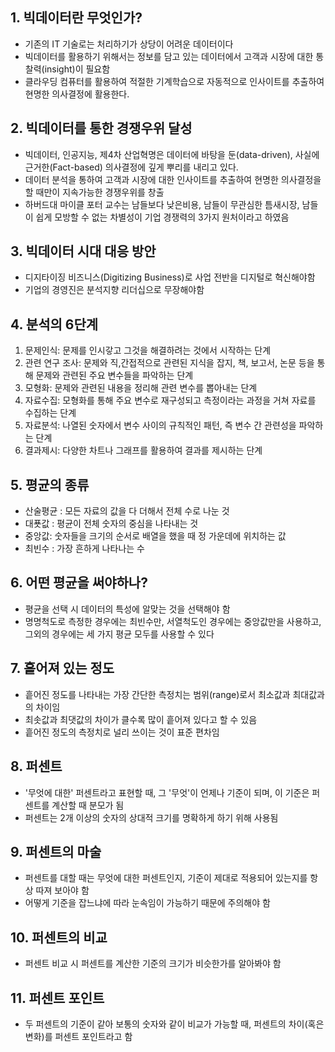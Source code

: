 ## 1. 빅데이터란 무엇인가?

- 기존의 IT 기술로는 처리하기가 상당이 어려운 데이터이다
- 빅데이터를 활용하기 위해서는 정보를 담고 있는 데이터에서 고객과 시장에 대한 통찰력(insight)이 필요함
- 클라우딩 컴퓨터를 활용하여 적절한 기계학습으로 자동적으로 인사이트를 추출하여 현명한 의사결정에 활용한다.

## 2. 빅데이터를 통한 경쟁우위 달성

- 빅데이터, 인공지능, 제4차 산업혁명은 데이터에 바탕을 둔(data-driven), 사실에 근거한(Fact-based) 의사결정에 깊게 뿌리를 내리고 있다.
- 데이터 분석을 통하여 고객과 시장에 대한 인사이트를 추출하여 현명한 의사결정을 할 때만이 지속가능한 경쟁우위를 창출
- 하버드대 마이클 포터 교수는 남들보다 낮은비용, 남들이 무관심한 틈새시장, 남들이 쉽게 모방할 수 없는 차별성이 기업 경쟁력의 3가지 원처이라고 하였음

## 3. 빅데이터 시대 대응 방안

- 디지타이징 비즈니스(Digitizing Business)로 사업 전반을 디지털로 혁신해야함
- 기업의 경영진은 분석지향 리더십으로 무장해야함

## 4. 분석의 6단계

1. 문제인식: 문제를 인시갛고 그것을 해결하려는 것에서 시작하는 단계
2. 관련 연구 조사: 문제와 직,간접적으로 관련된 지식을 잡지, 책, 보고서, 논문 등을 통해 문제와 관련된 주요 변수들을 파악하는 단계
3. 모형화: 문제와 관련된 내용을 정리해 관련 변수를 뽑아내는 단계
4. 자료수집: 모형화를 통해 주요 변수로 재구성되고 측정이라는 과정을 거쳐 자료를 수집하는 단계
5. 자료분석: 나열된 숫자에서 변수 사이의 규칙적인 패턴, 즉 변수 간 관련성을 파악하는 단계
6. 결과제시: 다양한 차트나 그래프를 활용하여 결과를 제시하는 단계

##  5. 평균의 종류

- 산술평균 : 모든 자료의 값을 다 더해서 전체 수로 나눈 것
- 대푯값 : 평균이 전체 숫자의 중심을 나타내는 것
- 중앙값: 숫자들을 크기의 순서로 배열을 했을 때 정 가운데에 위치하는 값
- 최빈수 : 가장 흔하게 나타나는 수

## 6. 어떤 평균을 써야하나?

- 평균을 선택 시 데이터의 특성에 알맞는 것을 선택해야 함
- 명명척도로 측정한 경우에는 최빈수만, 서열척도인 경우에는 중앙값만을 사용하고, 그외의 경우에는 세 가지 평균 모두를 사용할 수 있다

## 7. 흩어져 있는 정도

- 흩어진 정도를 나타내는 가장 간단한 측정치는 범위(range)로서 최소값과 최대값과의 차이임
- 최솟값과 최댓값의 차이가 클수록 많이 흩어져 있다고 할 수 있음
- 흩어진 정도의 측정치로 널리 쓰이는 것이 표준 편차임

## 8. 퍼센트

- '무엇에 대한' 퍼센트라고 표현할 때, 그 '무엇'이 언제나 기준이 되며, 이 기준은 퍼센트를 계산할 때 분모가 됨
- 퍼센트는 2개 이상의 숫자의 상대적 크기를 명확하게 하기 위해 사용됨

## 9. 퍼센트의 마술

- 퍼센트를 대할 때는 무엇에 대한 퍼센트인지, 기준이 제대로 적용되어 있는지를 항상 따져 보아야 함
- 어떻게 기준을 잡느냐에 따라 눈속임이 가능하기 때문에 주의해야 함

## 10. 퍼센트의 비교

- 퍼센트 비교 시 퍼센트를 계산한 기준의 크기가 비슷한가를 알아봐야 함

## 11. 퍼센트 포인트

- 두 퍼센트의 기준이 같아 보통의 숫자와 같이 비교가 가능할 때, 퍼센트의 차이(혹은 변화)를 퍼센트 포인트라고 함



